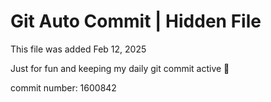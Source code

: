 # Git Auto Commit | Hidden File

This file was added Feb 12, 2025

Just for fun and keeping my daily git commit active 🤪

commit number: 1600842
